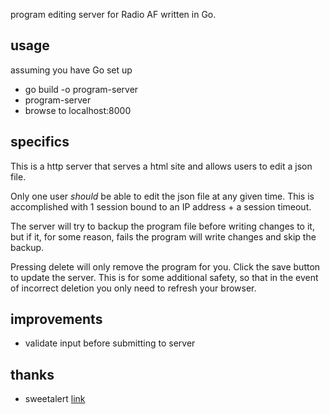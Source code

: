 program editing server for Radio AF written in Go.

usage
-----
assuming you have Go set up

 - go build -o program-server
 - program-server
 - browse to localhost:8000

specifics
---------
This is a http server that serves a html site and allows users to edit a json file.

Only one user *should* be able to edit the json file at any given time. This is
accomplished with 1 session bound to an IP address + a session timeout.

The server will try to backup the program file before writing changes to it, but
if it, for some reason, fails the program will write changes and skip the backup.

Pressing delete will only remove the program for you. Click the save button to
update the server. This is for some additional safety, so that in the event of
incorrect deletion you only need to refresh your browser.

improvements
------------

 - validate input before submitting to server

thanks
------

 - sweetalert [link](https://github.com/t4t5/sweetalert)